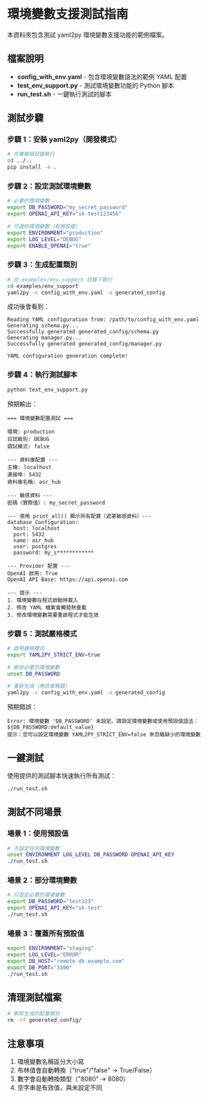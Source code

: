 # 環境變數支援測試指南

本資料夾包含測試 yaml2py 環境變數支援功能的範例檔案。

## 檔案說明

- **config_with_env.yaml** - 包含環境變數語法的範例 YAML 配置
- **test_env_support.py** - 測試環境變數功能的 Python 腳本
- **run_test.sh** - 一鍵執行測試的腳本

## 測試步驟

### 步驟 1：安裝 yaml2py（開發模式）

```bash
# 在專案根目錄執行
cd ../..
pip install -e .
```

### 步驟 2：設定測試環境變數

```bash
# 必要的環境變數
export DB_PASSWORD="my_secret_password"
export OPENAI_API_KEY="sk-test123456"

# 可選的環境變數（有預設值）
export ENVIRONMENT="production"
export LOG_LEVEL="DEBUG"
export ENABLE_OPENAI="true"
```

### 步驟 3：生成配置類別

```bash
# 在 examples/env_support 目錄下執行
cd examples/env_support
yaml2py -c config_with_env.yaml -o generated_config
```

成功後會看到：
```
Reading YAML configuration from: /path/to/config_with_env.yaml
Generating schema.py...
Successfully generated generated_config/schema.py
Generating manager.py...
Successfully generated generated_config/manager.py

YAML configuration generation complete!
```

### 步驟 4：執行測試腳本

```bash
python test_env_support.py
```

預期輸出：
```
=== 環境變數配置測試 ===

環境: production
日誌級別: DEBUG
調試模式: false

--- 資料庫配置 ---
主機: localhost
連接埠: 5432
資料庫名稱: asr_hub

--- 敏感資料 ---
密碼（實際值）: my_secret_password

--- 使用 print_all() 顯示所有配置（遮罩敏感資料）---
database Configuration:
  host: localhost
  port: 5432
  name: asr_hub
  user: postgres
  password: my_s************

--- Provider 配置 ---
OpenAI 啟用: True
OpenAI API Base: https://api.openai.com

--- 提示 ---
1. 環境變數在程式啟動時載入
2. 修改 YAML 檔案會觸發熱重載
3. 修改環境變數需要重啟程式才能生效
```

### 步驟 5：測試嚴格模式

```bash
# 啟用嚴格模式
export YAML2PY_STRICT_ENV=true

# 刪除必要的環境變數
unset DB_PASSWORD

# 重新生成（應該會報錯）
yaml2py -c config_with_env.yaml -o generated_config
```

預期錯誤：
```
Error: 環境變數 'DB_PASSWORD' 未設定。請設定環境變數或使用預設值語法：${DB_PASSWORD:default_value}
提示：您可以設定環境變數 YAML2PY_STRICT_ENV=false 來忽略缺少的環境變數
```

## 一鍵測試

使用提供的測試腳本快速執行所有測試：

```bash
./run_test.sh
```

## 測試不同場景

### 場景 1：使用預設值
```bash
# 不設定任何環境變數
unset ENVIRONMENT LOG_LEVEL DB_PASSWORD OPENAI_API_KEY
./run_test.sh
```

### 場景 2：部分環境變數
```bash
# 只設定必要的環境變數
export DB_PASSWORD="test123"
export OPENAI_API_KEY="sk-test"
./run_test.sh
```

### 場景 3：覆蓋所有預設值
```bash
export ENVIRONMENT="staging"
export LOG_LEVEL="ERROR"
export DB_HOST="remote-db.example.com"
export DB_PORT="3306"
./run_test.sh
```

## 清理測試檔案

```bash
# 刪除生成的配置類別
rm -rf generated_config/
```

## 注意事項

1. 環境變數名稱區分大小寫
2. 布林值會自動轉換（"true"/"false" → True/False）
3. 數字會自動轉換類型（"8080" → 8080）
4. 空字串是有效值，與未設定不同